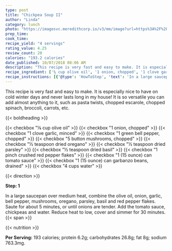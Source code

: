 ```yaml
---
type: post
title: "Chickpea Soup II"
author: "Linda"
category: lunch
photo: "https://imagesvc.meredithcorp.io/v3/mm/image?url=https%3A%2F%2Fimages.media-allrecipes.com%2Fuserphotos%2F4539287.jpg"
prep_time: 
cook_time: 
recipe_yield: "4 servings"
rating_value: 4.25
review_count: 20
calories: "193.2 calories"
date_published: 10/07/2018 08:06 AM
description: "This recipe is very fast and easy to make. It is especially nice to have on cold winter days and never lasts long in my house! It is so versatile you can add almost anything to it, such as pasta twists, chopped escarole, chopped spinach, broccoli, carrots, etc."
recipe_ingredient: ['⅛ cup olive oil', '1 onion, chopped', '1 clove garlic, minced', '1 green bell pepper, chopped', '5 button mushrooms, chopped', '½ teaspoon dried oregano', '½ teaspoon dried parsley', '½ teaspoon dried basil', '1 pinch crushed red pepper flakes', '1 (15 ounce) can tomato sauce', '1 (15 ounce) can garbanzo beans, drained', '4 cups water']
recipe_instructions: [{'@type': 'HowToStep', 'text': 'In a large saucepan over medium heat, combine the olive oil, onion, garlic, bell pepper, mushrooms, oregano, parsley, basil and red pepper flakes. Saute for about 5 minutes, or until onions are tender. Add the tomato sauce, chickpeas and water. Reduce heat to low, cover and simmer for 30 minutes.\n'}]
---
```


This recipe is very fast and easy to make. It is especially nice to have on cold winter days and never lasts long in my house! It is so versatile you can add almost anything to it, such as pasta twists, chopped escarole, chopped spinach, broccoli, carrots, etc. 

{{< boldheading >}}

{{< checkbox "⅛ cup olive oil" >}}
{{< checkbox "1  onion, chopped" >}}
{{< checkbox "1 clove garlic, minced" >}}
{{< checkbox "1  green bell pepper, chopped" >}}
{{< checkbox "5  button mushrooms, chopped" >}}
{{< checkbox "½ teaspoon dried oregano" >}}
{{< checkbox "½ teaspoon dried parsley" >}}
{{< checkbox "½ teaspoon dried basil" >}}
{{< checkbox "1 pinch crushed red pepper flakes" >}}
{{< checkbox "1 (15 ounce) can tomato sauce" >}}
{{< checkbox "1 (15 ounce) can garbanzo beans, drained" >}}
{{< checkbox "4 cups water" >}}


{{< direction >}}

**Step: 1**

In a large saucepan over medium heat, combine the olive oil, onion, garlic, bell pepper, mushrooms, oregano, parsley, basil and red pepper flakes. Saute for about 5 minutes, or until onions are tender. Add the tomato sauce, chickpeas and water. Reduce heat to low, cover and simmer for 30 minutes.{{< span >}}

{{< nutrition >}}

**Per Serving:** 193 calories; protein 6.2g; carbohydrates 26.8g; fat 8g; sodium 763.3mg.